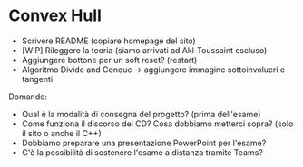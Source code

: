 # Convex Hull

-   Scrivere README (copiare homepage del sito)
-   [WIP] Rileggere la teoria (siamo arrivati ad Akl-Toussaint escluso)
-   Aggiungere bottone per un soft reset? (restart)
-   Algoritmo Divide and Conque -> aggiungere immagine sottoinvolucri e tangenti

Domande:

- Qual è la modalità di consegna del progetto? (prima dell'esame)
- Come funziona il discorso del CD? Cosa dobbiamo metterci sopra? (solo il sito o anche il C++)
- Dobbiamo preparare una presentazione PowerPoint per l'esame?
- C'è la possibilità di sostenere l'esame a distanza tramite Teams?
